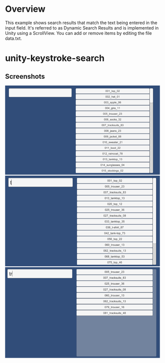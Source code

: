 # Overview
This example shows search results that match the text being entered in the input field. It's referred to as Dynamic Search Results and is implemented in Unity using a ScrollView. You can add or remove items by editing the file data.txt.
# unity-keystroke-search
## Screenshots
![Alt text](Doc/dsr01.png "full list")
![Alt text](Doc/dsr02.png "searching1")
![Alt text](Doc/dsr03.png "searching2")
